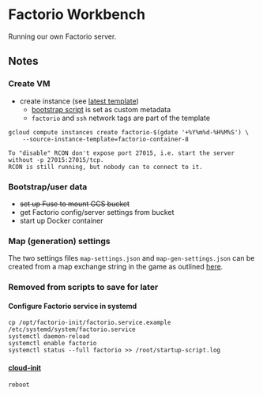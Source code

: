 # Factorio Workbench

Running our own Factorio server.

## Notes

### Create VM

- create instance (see [latest template])
  - [bootstrap script](bootstrap.sh) is set as custom metadata
  - `factorio` and `ssh` network tags are part of the template

``` shell
gcloud compute instances create factorio-$(gdate '+%Y%m%d-%H%M%S') \
    --source-instance-template=factorio-container-8
```

``` text
To "disable" RCON don't expose port 27015, i.e. start the server without -p 27015:27015/tcp.
RCON is still running, but nobody can to connect to it.
```

### Bootstrap/user data

- ~~set up Fuse to mount GCS bucket~~
- get Factorio config/server settings from bucket
- start up Docker container

### Map (generation) settings

The two settings files `map-settings.json` and `map-gen-settings.json` can be created from a map exchange string in the
game as outlined
[here](https://wiki.factorio.com/Command_line_parameters#Creating_the_JSON_files_from_a_map_exchange_string).

### Removed from scripts to save for later

#### Configure Factorio service in systemd

``` shell
cp /opt/factorio-init/factorio.service.example /etc/systemd/system/factorio.service
systemctl daemon-reload
systemctl enable factorio
systemctl status --full factorio >> /root/startup-script.log
```

#### [cloud-init](https://cloudinit.readthedocs.io/en/latest/topics/examples.html#reboot-poweroff-when-finished)

``` shell
reboot
```

[latest template]: https://console.cloud.google.com/compute/instanceTemplates/details/factorio-container-8?project=jlucktay-factorio
